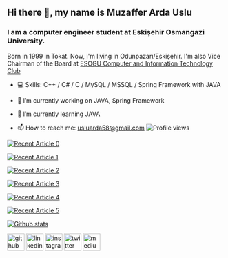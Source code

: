 ## Hi there 👋, my name is Muzaffer Arda Uslu

<!--
**ardasdasdas/ardasdasdas** is a ✨ _special_ ✨ repository because its `README.md` (this file) appears on your GitHub profile.

Here are some ideas to get you started:

- 🔭 I’m currently working on ...
- 🌱 I’m currently learning ...
- 👯 I’m looking to collaborate on ...
- 🤔 I’m looking for help with ...
- 💬 Ask me about ...
- 📫 How to reach me: ...
- 😄 Pronouns: ...
- ⚡ Fun fact: ...
-->
### I am a computer engineer student at Eskişehir Osmangazi University. 
Born in 1999 in Tokat. Now, I'm living in Odunpazarı/Eskişehir.
I'm also Vice Chairman of the Board at [ESOGU Computer and Information Technology Club](http://bbtk.ogu.edu.tr)

* 💻 Skills: C++ / C# / C / MySQL / MSSQL / Spring Framework with JAVA

* 🔭 I’m currently working on JAVA, Spring Framework

* 🌱 I’m currently learning JAVA

* 📫 How to reach me: usluarda58@gmail.com   ![Profile views](https://gpvc.arturio.dev/ardasdasdas)  

<a target="_blank" href="https://github-readme-medium-recent-article.vercel.app/medium/@ardasdasdas/0"><img src="https://github-readme-medium-recent-article.vercel.app/medium/@ardasdasdas/0" alt="Recent Article 0"> 

<a target="_blank" href="https://github-readme-medium-recent-article.vercel.app/medium/@ardasdasdas/1"><img src="https://github-readme-medium-recent-article.vercel.app/medium/@ardasdasdas/1" alt="Recent Article 1"> 

<a target="_blank" href="https://github-readme-medium-recent-article.vercel.app/medium/@ardasdasdas/2"><img src="https://github-readme-medium-recent-article.vercel.app/medium/@ardasdasdas/2" alt="Recent Article 2"> 

<a target="_blank" href="https://github-readme-medium-recent-article.vercel.app/medium/@ardasdasdas/3"><img src="https://github-readme-medium-recent-article.vercel.app/medium/@ardasdasdas/3" alt="Recent Article 3"> 
 
<a target="_blank" href="https://github-readme-medium-recent-article.vercel.app/medium/@ardasdasdas/4"><img src="https://github-readme-medium-recent-article.vercel.app/medium/@ardasdasdas/4" alt="Recent Article 4"> 
 
 <a target="_blank" href="https://github-readme-medium-recent-article.vercel.app/medium/@ardasdasdas/5"><img src="https://github-readme-medium-recent-article.vercel.app/medium/@ardasdasdas/5" alt="Recent Article 5"> 
 
![Github stats](https://github-readme-stats.vercel.app/api?username=ardasdasdas&show_icons=true)

[<img src='https://cdn.jsdelivr.net/npm/simple-icons@3.0.1/icons/github.svg' alt='github' height='40'>](https://github.com/ardasdasdas)  [<img src='https://cdn.jsdelivr.net/npm/simple-icons@3.0.1/icons/linkedin.svg' alt='linkedin' height='40'>](https://www.linkedin.com/in/muzafferardauslu/)  [<img src='https://cdn.jsdelivr.net/npm/simple-icons@3.0.1/icons/instagram.svg' alt='instagram' height='40'>](https://www.instagram.com/ardasdasdas/)  [<img src='https://cdn.jsdelivr.net/npm/simple-icons@3.0.1/icons/twitter.svg' alt='twitter' height='40'>](https://twitter.com/ardasdassdas)  [<img src='https://cdn.jsdelivr.net/npm/simple-icons@3.0.1/icons/medium.svg' alt='medium' height='40'>](https://ardasdasdas.medium.com/)

<!-- ![aya-benzer](https://user-images.githubusercontent.com/53192718/88233509-7dff8780-cc80-11ea-93b3-bb2ea5971c4b.gif)-->
